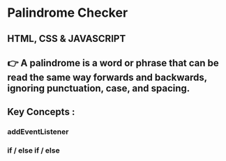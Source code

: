 # Palindrome Checker
## HTML, CSS & JAVASCRIPT
## 👉 A palindrome is a word or phrase that can be read the same way forwards and backwards, ignoring punctuation, case, and spacing.
## Key Concepts :
### addEventListener 
### if / else if / else
